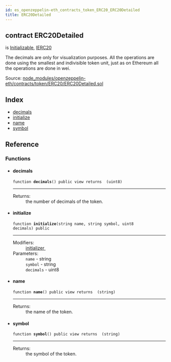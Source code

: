```yaml
---
id: es_openzeppelin-eth_contracts_token_ERC20_ERC20Detailed
title: ERC20Detailed
---
```


<div class="contract-doc"><div class="contract"><h2 class="contract-header"><span class="contract-kind">contract</span> ERC20Detailed</h2><p class="base-contracts"><span>is</span> <a href="es_zos-lib_contracts_Initializable.html">Initializable</a><span>, </span><a href="es_openzeppelin-eth_contracts_token_ERC20_IERC20.html">IERC20</a></p><p class="description">The decimals are only for visualization purposes. All the operations are done using the smallest and indivisible token unit, just as on Ethereum all the operations are done in wei.</p><div class="source">Source: <a href="https://github.com/levelkdev/master-property-value-token/blob/v0.1.0/node_modules/openzeppelin-eth/contracts/token/ERC20/ERC20Detailed.sol" target="_blank">node_modules/openzeppelin-eth/contracts/token/ERC20/ERC20Detailed.sol</a></div></div><div class="index"><h2>Index</h2><ul><li><a href="es_openzeppelin-eth_contracts_token_ERC20_ERC20Detailed.html#decimals">decimals</a></li><li><a href="es_openzeppelin-eth_contracts_token_ERC20_ERC20Detailed.html#initialize">initialize</a></li><li><a href="es_openzeppelin-eth_contracts_token_ERC20_ERC20Detailed.html#name">name</a></li><li><a href="es_openzeppelin-eth_contracts_token_ERC20_ERC20Detailed.html#symbol">symbol</a></li></ul></div><div class="reference"><h2>Reference</h2><div class="functions"><h3>Functions</h3><ul><li><div class="item function"><span id="decimals" class="anchor-marker"></span><h4 class="name">decimals</h4><div class="body"><code class="signature">function <strong>decimals</strong><span>() </span><span>public </span><span>view </span><span>returns  (uint8) </span></code><hr/><dl><dt><span class="label-return">Returns:</span></dt><dd>the number of decimals of the token.</dd></dl></div></div></li><li><div class="item function"><span id="initialize" class="anchor-marker"></span><h4 class="name">initialize</h4><div class="body"><code class="signature">function <strong>initialize</strong><span>(string name, string symbol, uint8 decimals) </span><span>public </span></code><hr/><dl><dt><span class="label-modifiers">Modifiers:</span></dt><dd><a href="es_zos-lib_contracts_Initializable.html#initializer">initializer </a></dd><dt><span class="label-parameters">Parameters:</span></dt><dd><div><code>name</code> - string</div><div><code>symbol</code> - string</div><div><code>decimals</code> - uint8</div></dd></dl></div></div></li><li><div class="item function"><span id="name" class="anchor-marker"></span><h4 class="name">name</h4><div class="body"><code class="signature">function <strong>name</strong><span>() </span><span>public </span><span>view </span><span>returns  (string) </span></code><hr/><dl><dt><span class="label-return">Returns:</span></dt><dd>the name of the token.</dd></dl></div></div></li><li><div class="item function"><span id="symbol" class="anchor-marker"></span><h4 class="name">symbol</h4><div class="body"><code class="signature">function <strong>symbol</strong><span>() </span><span>public </span><span>view </span><span>returns  (string) </span></code><hr/><dl><dt><span class="label-return">Returns:</span></dt><dd>the symbol of the token.</dd></dl></div></div></li></ul></div></div></div>
